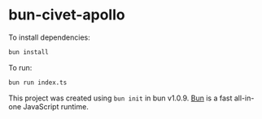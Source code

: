 # bun-civet-apollo

To install dependencies:

```bash
bun install
```

To run:

```bash
bun run index.ts
```

This project was created using `bun init` in bun v1.0.9. [Bun](https://bun.sh) is a fast all-in-one JavaScript runtime.

